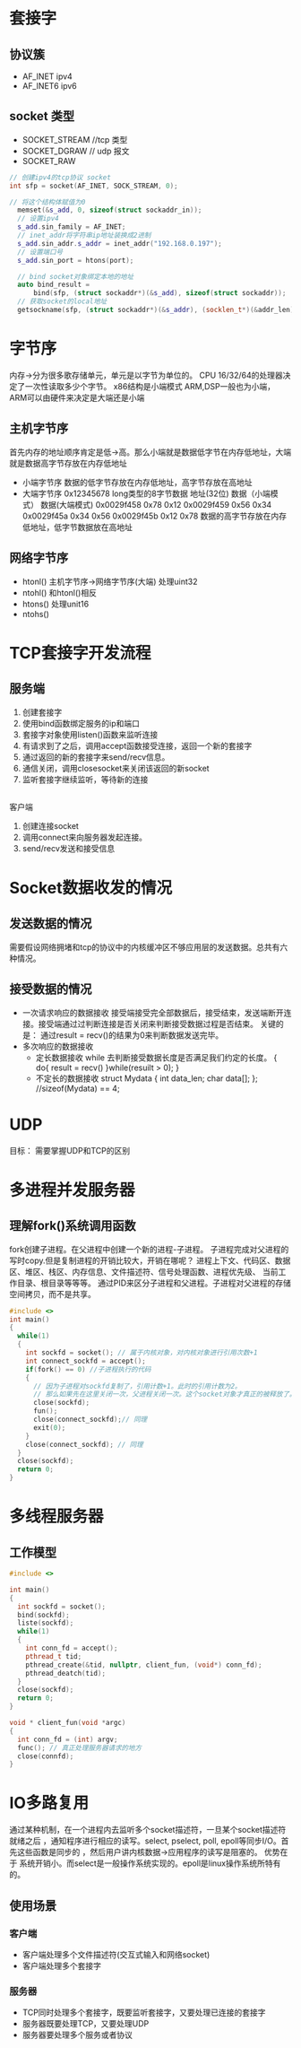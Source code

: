 # 套接字
## 协议簇
* AF_INET  ipv4
* AF_INET6  ipv6
## socket 类型
* SOCKET_STREAM //tcp 类型
* SOCKET_DGRAW  // udp 报文
* SOCKET_RAW
```c++
// 创建ipv4的tcp协议 socket
int sfp = socket(AF_INET, SOCK_STREAM, 0);

// 将这个结构体赋值为0
  memset(&s_add, 0, sizeof(struct sockaddr_in));
  // 设置ipv4
  s_add.sin_family = AF_INET;
  // inet_addr将字符串ip地址装换成2进制
  s_add.sin_addr.s_addr = inet_addr("192.168.0.197");
  // 设置端口号
  s_add.sin_port = htons(port);

  // bind socket对象绑定本地的地址
  auto bind_result =
      bind(sfp, (struct sockaddr*)(&s_add), sizeof(struct sockaddr));
  // 获取socket的local地址
  getsockname(sfp, (struct sockaddr*)(&s_addr), (socklen_t*)(&addr_len));
```
# 字节序
内存->分为很多歌存储单元，单元是以字节为单位的。
CPU 16/32/64的处理器决定了一次性读取多少个字节。
x86结构是小端模式
ARM,DSP一般也为小端，ARM可以由硬件来决定是大端还是小端
## 主机字节序
首先内存的地址顺序肯定是低->高。那么小端就是数据低字节在内存低地址，大端就是数据高字节存放在内存低地址
* 小端字节序
数据的低字节存放在内存低地址，高字节存放在高地址
* 大端字节序
0x12345678 long类型的8字节数据
地址(32位)     数据（小端模式）   数据(大端模式)
0x0029f458    0x78             0x12
0x0029f459    0x56             0x34
0x0029f45a    0x34             0x56
0x0029f45b    0x12             0x78
数据的高字节存放在内存低地址，低字节数据放在高地址
## 网络字节序
* htonl() 主机字节序->网络字节序(大端) 处理uint32
* ntohl() 和htonl()相反
* htons()  处理unit16
* ntohs()

# TCP套接字开发流程
## 服务端
1. 创建套接字
2. 使用bind函数绑定服务的ip和端口
3. 套接字对象使用listen()函数来监听连接
4. 有请求到了之后，调用accept函数接受连接，返回一个新的套接字
5. 通过返回的新的套接字来send/recv信息。
6. 通信关闭，调用closesocket来关闭该返回的新socket
7. 监听套接字继续监听，等待新的连接
## 
客户端
1. 创建连接socket
2. 调用connect来向服务器发起连接。
3. send/recv发送和接受信息

# Socket数据收发的情况
## 发送数据的情况
需要假设网络拥堵和tcp的协议中的内核缓冲区不够应用层的发送数据。总共有六种情况。
## 接受数据的情况
* 一次请求响应的数据接收
接受端接受完全部数据后，接受结束，发送端断开连接。接受端通过过判断连接是否关闭来判断接受数据过程是否结束。
关键的是： 通过result = recv()的结果为0来判断数据发送完毕。
* 多次响应的数据接收
  * 定长数据接收
  while 去判断接受数据长度是否满足我们约定的长度。
  {
    do{
      result = recv()
    }while(resuilt > 0);
  }
  * 不定长的数据接收
  struct Mydata
  {
    int data_len;
    char data[];
  }; //sizeof(Mydata) == 4;  

# UDP
目标：
  需要掌握UDP和TCP的区别

# 多进程并发服务器
  ## 理解fork()系统调用函数
  fork创建子进程。在父进程中创建一个新的进程-子进程。
  子进程完成对父进程的写时copy.但是复制进程的开销比较大，开销在哪呢？
  进程上下文、代码区、数据区、堆区、栈区、内存信息、文件描述符、信号处理函数、进程优先级、
  当前工作目录、根目录等等等。
  通过PID来区分子进程和父进程。子进程对父进程的存储空间拷贝，而不是共享。
  ```C++
  #include <>
  int main()
  {
    while(1)
    {
      int sockfd = socket(); // 属于内核对象，对内核对象进行引用次数+1
      int connect_sockfd = accept();
      if(fork() == 0) //子进程执行的代码
      {
        // 因为子进程对sockfd复制了，引用计数+1。此时的引用计数为2。
        // 那么如果先在这里关闭一次，父进程关闭一次。这个socket对象才真正的被释放了。
        close(sockfd); 
        fun();
        close(connect_sockfd);// 同理
        exit(0);
      }
      close(connect_sockfd); // 同理
    }
    close(sockfd);
    return 0;
  }
  ```

# 多线程服务器
## 工作模型
```c++
#include <>

int main()
{
  int sockfd = socket();
  bind(sockfd);
  liste(sockfd);
  while(1)
  {
    int conn_fd = accept();
    pthread_t tid;
    pthread_create(&tid, nullptr, client_fun, (void*) conn_fd);
    pthread_deatch(tid);
  }
  close(sockfd);
  return 0;
}

void * client_fun(void *argc)
{
  int conn_fd = (int) argv;
  func(); // 真正处理服务器请求的地方
  close(connfd);
}
```
# IO多路复用
通过某种机制，在一个进程内去监听多个socket描述符，一旦某个socket描述符就绪之后
，通知程序进行相应的读写。select, pselect, poll, epoll等同步I/O。首先这些函数是同步的
，然后用户讲内核数据->应用程序的读写是阻塞的。
优势在于 系统开销小。而select是一般操作系统实现的。epoll是linux操作系统所特有的。
## 使用场景
### 客户端
* 客户端处理多个文件描述符(交互式输入和网络socket)
* 客户端处理多个套接字
### 服务器
* TCP同时处理多个套接字，既要监听套接字，又要处理已连接的套接字
* 服务器既要处理TCP，又要处理UDP
* 服务器要处理多个服务或者协议
